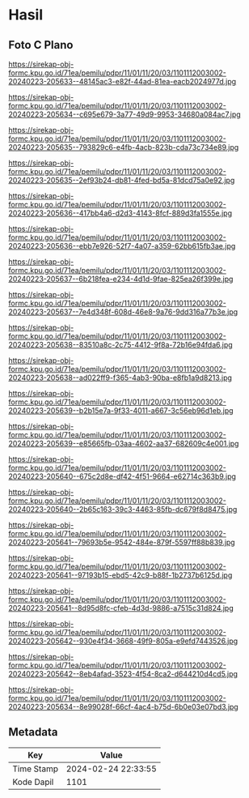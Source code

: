 # Hasil

## Foto C Plano

https://sirekap-obj-formc.kpu.go.id/71ea/pemilu/pdpr/11/01/11/20/03/1101112003002-20240223-205633--48145ac3-e82f-44ad-81ea-eacb2024977d.jpg

https://sirekap-obj-formc.kpu.go.id/71ea/pemilu/pdpr/11/01/11/20/03/1101112003002-20240223-205634--c695e679-3a77-49d9-9953-34680a084ac7.jpg

https://sirekap-obj-formc.kpu.go.id/71ea/pemilu/pdpr/11/01/11/20/03/1101112003002-20240223-205635--793829c6-e4fb-4acb-823b-cda73c734e89.jpg

https://sirekap-obj-formc.kpu.go.id/71ea/pemilu/pdpr/11/01/11/20/03/1101112003002-20240223-205635--2ef93b24-db81-4fed-bd5a-81dcd75a0e92.jpg

https://sirekap-obj-formc.kpu.go.id/71ea/pemilu/pdpr/11/01/11/20/03/1101112003002-20240223-205636--417bb4a6-d2d3-4143-8fcf-889d3fa1555e.jpg

https://sirekap-obj-formc.kpu.go.id/71ea/pemilu/pdpr/11/01/11/20/03/1101112003002-20240223-205636--ebb7e926-52f7-4a07-a359-62bb615fb3ae.jpg

https://sirekap-obj-formc.kpu.go.id/71ea/pemilu/pdpr/11/01/11/20/03/1101112003002-20240223-205637--6b218fea-e234-4d1d-9fae-825ea26f399e.jpg

https://sirekap-obj-formc.kpu.go.id/71ea/pemilu/pdpr/11/01/11/20/03/1101112003002-20240223-205637--7e4d348f-608d-46e8-9a76-9dd316a77b3e.jpg

https://sirekap-obj-formc.kpu.go.id/71ea/pemilu/pdpr/11/01/11/20/03/1101112003002-20240223-205638--83510a8c-2c75-4412-9f8a-72b16e94fda6.jpg

https://sirekap-obj-formc.kpu.go.id/71ea/pemilu/pdpr/11/01/11/20/03/1101112003002-20240223-205638--ad022ff9-f365-4ab3-90ba-e8fb1a9d8213.jpg

https://sirekap-obj-formc.kpu.go.id/71ea/pemilu/pdpr/11/01/11/20/03/1101112003002-20240223-205639--b2b15e7a-9f33-4011-a667-3c56eb96d1eb.jpg

https://sirekap-obj-formc.kpu.go.id/71ea/pemilu/pdpr/11/01/11/20/03/1101112003002-20240223-205639--e85665fb-03aa-4602-aa37-682609c4e001.jpg

https://sirekap-obj-formc.kpu.go.id/71ea/pemilu/pdpr/11/01/11/20/03/1101112003002-20240223-205640--675c2d8e-df42-4f51-9664-e62714c363b9.jpg

https://sirekap-obj-formc.kpu.go.id/71ea/pemilu/pdpr/11/01/11/20/03/1101112003002-20240223-205640--2b65c163-39c3-4463-85fb-dc679f8d8475.jpg

https://sirekap-obj-formc.kpu.go.id/71ea/pemilu/pdpr/11/01/11/20/03/1101112003002-20240223-205641--79693b5e-9542-484e-879f-5597ff88b839.jpg

https://sirekap-obj-formc.kpu.go.id/71ea/pemilu/pdpr/11/01/11/20/03/1101112003002-20240223-205641--97193b15-ebd5-42c9-b88f-1b2737b6125d.jpg

https://sirekap-obj-formc.kpu.go.id/71ea/pemilu/pdpr/11/01/11/20/03/1101112003002-20240223-205641--8d95d8fc-cfeb-4d3d-9886-a7515c31d824.jpg

https://sirekap-obj-formc.kpu.go.id/71ea/pemilu/pdpr/11/01/11/20/03/1101112003002-20240223-205642--930e4f34-3668-49f9-805a-e9efd7443526.jpg

https://sirekap-obj-formc.kpu.go.id/71ea/pemilu/pdpr/11/01/11/20/03/1101112003002-20240223-205642--8eb4afad-3523-4f54-8ca2-d644210d4cd5.jpg

https://sirekap-obj-formc.kpu.go.id/71ea/pemilu/pdpr/11/01/11/20/03/1101112003002-20240223-205634--8e99028f-66cf-4ac4-b75d-6b0e03e07bd3.jpg


## Metadata

| Key        | Value               |
| ---------- | ------------------- |
| Time Stamp | 2024-02-24 22:33:55 |
| Kode Dapil | 1101                |



